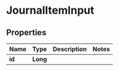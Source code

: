
# JournalItemInput

## Properties
Name | Type | Description | Notes
------------ | ------------- | ------------- | -------------
**id** | **Long** |  | 



